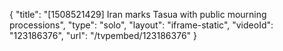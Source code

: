 {
    "title": "[1508521429] Iran marks Tasua with public mourning processions",
    "type": "solo",
    "layout": "iframe-static",
    "videoId": "123186376",
    "url": "\/tvpembed\/123186376"
}